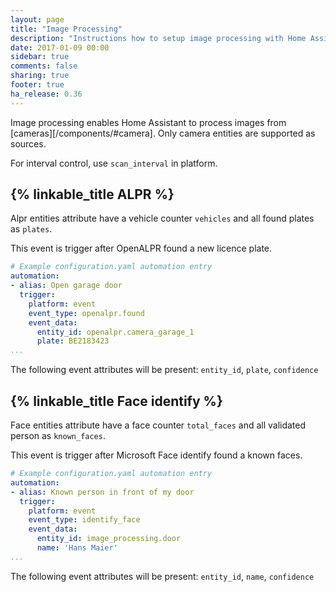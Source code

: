 ```yaml
---
layout: page
title: "Image Processing"
description: "Instructions how to setup image processing with Home Assistant."
date: 2017-01-09 00:00
sidebar: true
comments: false
sharing: true
footer: true
ha_release: 0.36
---
```


Image processing enables Home Assistant to process images from [cameras][/components/#camera]. Only camera entities are supported as sources.

For interval control, use `scan_interval` in platform.

## {% linkable_title ALPR %}

Alpr entities attribute have a vehicle counter `vehicles` and all found plates as `plates`.

This event is trigger after OpenALPR found a new licence plate.

```yaml
# Example configuration.yaml automation entry
automation:
- alias: Open garage door
  trigger:
    platform: event
    event_type: openalpr.found
    event_data:
      entity_id: openalpr.camera_garage_1
      plate: BE2183423
...
```

The following event attributes will be present: `entity_id`, `plate`, `confidence`

## {% linkable_title Face identify %}

Face entities attribute have a face counter `total_faces` and all validated person as `known_faces`.

This event is trigger after Microsoft Face identify found a known faces.

```yaml
# Example configuration.yaml automation entry
automation:
- alias: Known person in front of my door
  trigger:
    platform: event
    event_type: identify_face
    event_data:
      entity_id: image_processing.door
      name: 'Hans Maier'
...
```

The following event attributes will be present: `entity_id`, `name`, `confidence`
